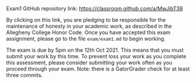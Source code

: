 Exam1 GitHub repository link:
https://classroom.github.com/a/MwJibT38

By clicking on this link, you are pledging to be responsible for the maintenance of honesty in your academic work, as described in the Allegheny College Honor Code. Once you have accepted this exam assignment, please go to the file `exam/exam1.md` to begin working.

The exam is due by 5pm on the 12th Oct 2021. This means that you must submit your work by this time. To prevent loss your work as you complete this assessment, please consider submitting your work often as you proceed through your exam. Note: there is a GatorGrader check for at least three commits.

